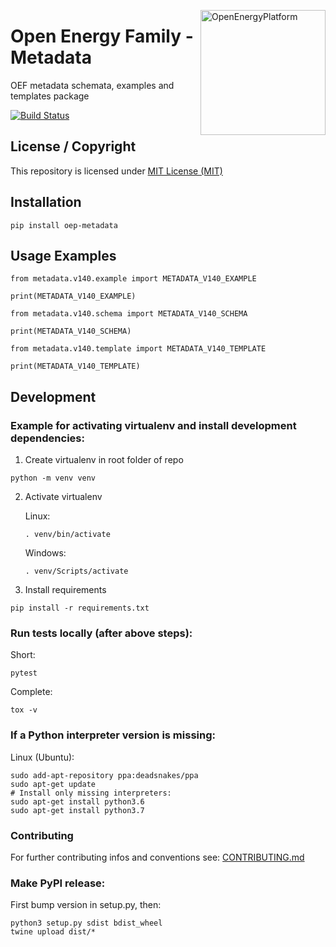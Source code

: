 ﻿<a href="http://oep.iks.cs.ovgu.de/"><img align="right" width="200" height="200" src="https://avatars2.githubusercontent.com/u/37101913?s=400&u=9b593cfdb6048a05ea6e72d333169a65e7c922be&v=4" alt="OpenEnergyPlatform"></a>

# Open Energy Family - Metadata

OEF metadata schemata, examples and templates package

[![Build Status](https://travis-ci.org/OpenEnergyPlatform/metadata.svg?branch=develop)](https://travis-ci.org/OpenEnergyPlatform/metadata)

## License / Copyright

This repository is licensed under [MIT License (MIT)](https://spdx.org/licenses/MIT.html)

## Installation

`pip install oep-metadata`

## Usage Examples

```
from metadata.v140.example import METADATA_V140_EXAMPLE

print(METADATA_V140_EXAMPLE)
```

```
from metadata.v140.schema import METADATA_V140_SCHEMA

print(METADATA_V140_SCHEMA)
```

```
from metadata.v140.template import METADATA_V140_TEMPLATE

print(METADATA_V140_TEMPLATE)
```

## Development

### Example for activating virtualenv and install development dependencies:

1. Create virtualenv in root folder of repo

`python -m venv venv`

2. Activate virtualenv

    Linux:

    `. venv/bin/activate`

    Windows:

    `. venv/Scripts/activate`

3. Install requirements

`pip install -r requirements.txt`

### Run tests locally (after above steps):

Short:

`pytest`

Complete:

`tox -v`

### If a Python interpreter version is missing:

Linux (Ubuntu):

```
sudo add-apt-repository ppa:deadsnakes/ppa
sudo apt-get update
# Install only missing interpreters:
sudo apt-get install python3.6
sudo apt-get install python3.7
```

### Contributing

For further contributing infos and conventions see: [CONTRIBUTING.md](./CONTRIBUTING.md)

### Make PyPI release:

First bump version in setup.py, then:

```
python3 setup.py sdist bdist_wheel
twine upload dist/*
```
